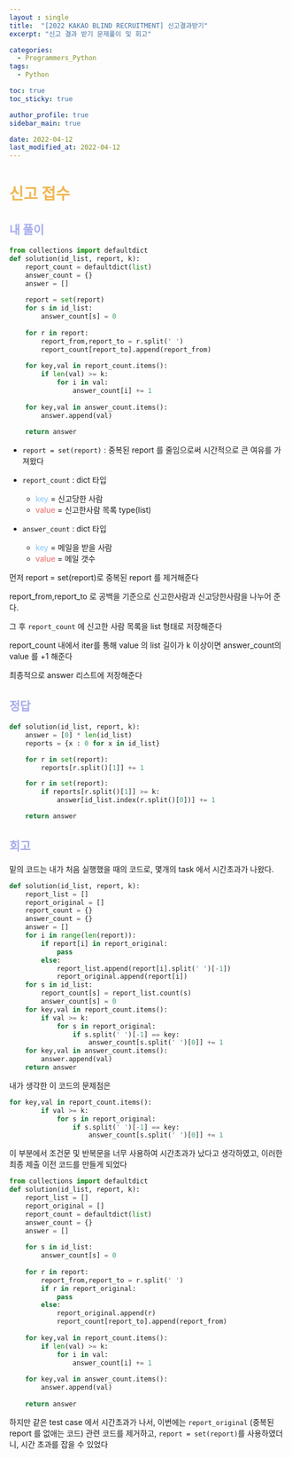 ```yaml
---
layout : single
title:  "[2022 KAKAO BLIND RECRUITMENT] 신고결과받기"
excerpt: "신고 결과 받기 문제풀이 및 회고"

categories:
  - Programmers_Python
tags:
  - Python

toc: true
toc_sticky: true

author_profile: true
sidebar_main: true

date: 2022-04-12
last_modified_at: 2022-04-12
---
```


# <span style="color: #f0b752">신고 접수</span>

## <span style="color: #a6acec">내 풀이</span>

```python
from collections import defaultdict
def solution(id_list, report, k):
    report_count = defaultdict(list)
    answer_count = {}
    answer = []
    
    report = set(report)
    for s in id_list:
        answer_count[s] = 0
        
    for r in report:
        report_from,report_to = r.split(' ')
        report_count[report_to].append(report_from)
            
    for key,val in report_count.items():
        if len(val) >= k:
            for i in val:
                answer_count[i] += 1
                
    for key,val in answer_count.items():
        answer.append(val)
        
    return answer
```

- `report = set(report)` : 중복된 report 를 줄임으로써 시간적으로 큰 여유를 가져왔다
- `report_count` : dict 타입
	- <span style="color: #88c8ff">key</span> = 신고당한 사람
	- <span style="color: #ed6663">value</span> = 신고한사람 목록 type(list)

- `answer_count` : dict 타입
	- <span style="color: #88c8ff">key</span> = 메일을 받을 사람
	- <span style="color: #ed6663">value</span> = 메일 갯수

먼저 report = set(report)로 중복된 report 를 제거해준다

report_from,report_to 로 공백을 기준으로 신고한사람과 신고당한사람을 나누어 준다. 

그 후 `report_count` 에 신고한 사람 목록을 list 형태로 저장해준다

report_count 내에서 iter를 통해 value 의 list 길이가 k 이상이면 answer_count의 value 를 +1 해준다

최종적으로 answer 리스트에 저장해준다

## <span style="color: #a6acec">정답</span>

```python
def solution(id_list, report, k):
    answer = [0] * len(id_list)    
    reports = {x : 0 for x in id_list}

    for r in set(report):
        reports[r.split()[1]] += 1

    for r in set(report):
        if reports[r.split()[1]] >= k:
            answer[id_list.index(r.split()[0])] += 1

    return answer
```





## <span style="color: #a6acec">회고</span>

밑의 코드는 내가 처음 실행했을 때의 코드로, 몇개의 task 에서 시간초과가 나왔다.

```python
def solution(id_list, report, k):
    report_list = []
    report_original = []
    report_count = {}
    answer_count = {}
    answer = []
    for i in range(len(report)):
        if report[i] in report_original:
            pass
        else:
            report_list.append(report[i].split(' ')[-1])
            report_original.append(report[i])
    for s in id_list:
        report_count[s] = report_list.count(s)
        answer_count[s] = 0
    for key,val in report_count.items():
        if val >= k:
            for s in report_original:
                if s.split(' ')[-1] == key:
                    answer_count[s.split(' ')[0]] += 1
    for key,val in answer_count.items():
        answer.append(val)
    return answer
```

내가 생각한 이 코드의 문제점은 

```python
for key,val in report_count.items():
        if val >= k:
            for s in report_original:
                if s.split(' ')[-1] == key:
                    answer_count[s.split(' ')[0]] += 1
```

이 부분에서 조건문 및 반복문을 너무 사용하여 시간초과가 났다고 생각하였고, 이러한 최종 제출 이전 코드를 만들게 되었다

```python
from collections import defaultdict
def solution(id_list, report, k):
    report_list = []
    report_original = []
    report_count = defaultdict(list)
    answer_count = {}
    answer = []
    
    for s in id_list:
        answer_count[s] = 0
        
    for r in report:
        report_from,report_to = r.split(' ')
        if r in report_original:
            pass
        else:
            report_original.append(r)
            report_count[report_to].append(report_from)
            
    for key,val in report_count.items():
        if len(val) >= k:
            for i in val:
                answer_count[i] += 1
                
    for key,val in answer_count.items():
        answer.append(val)
        
    return answer
```

하지만 같은 test case 에서 시간초과가 나서, 이번에는 `report_original` (중복된 report 를 없애는 코드) 관련 코드를 제거하고, `report = set(report)`를 사용하였더니, 시간 초과를 잡을 수 있었다

